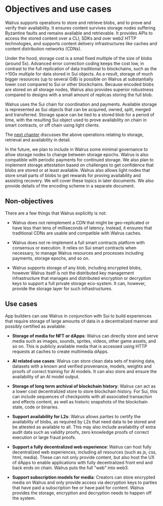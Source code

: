 # Objectives and use cases

Walrus supports operations to store and retrieve blobs, and to prove and verify their availability.
It ensures content survives storage nodes suffering Byzantine faults and remains available and
retrievable. It provides APIs to access the stored content over a CLI, SDKs and over web2 HTTP
technologies, and supports content delivery infrastructures like caches and content distribution
networks (CDNs).

Under the hood, storage cost is a small fixed multiple of the size of blobs (around 5x).
Advanced error correction coding keeps the cost low, in contrast to the full replication of data
traditional to blockchains, such as the >100x multiple for data stored in Sui objects. As a result,
storage of much bigger resources (up to several GiB) is possible on Walrus at substantially lower
cost compared to Sui or other blockchains. Because encoded blobs are stored on all storage nodes,
Walrus also provides superior robustness compared to designs with a small amount of replicas
storing the full blob.

Walrus uses the Sui chain for coordination and payments. Available storage is represented as Sui
objects that can be acquired, owned, split, merged and transferred. Storage space can be tied to
a stored blob for a period of time, with the resulting Sui object used to prove
availability on chain in smart contracts, or off chain using light clients.

The [next chapter](./overview.md) discusses the above operations relating to storage,
retrieval and availability in detail.

In the future, we plan to include in Walrus some minimal governance to allow storage nodes to
change between storage epochs. Walrus is also compatible with periodic payments for continued
storage. We also plan to implement storage attestation based on challenges to get confidence
that blobs are stored or at least available. Walrus also allows light nodes that store small parts
of blobs to get rewards for proving availability and assisting recovery. We will cover these
topics in later documents. We also provide details of the encoding scheme in a separate document.

## Non-objectives

There are a few things that Walrus explicitly is not:

- Walrus does not reimplement a CDN that might be geo-replicated or have less than tens of
  milliseconds of latency. Instead, it ensures that traditional CDNs are usable and compatible with
  Walrus caches.

- Walrus does not re-implement a full smart contracts platform with consensus or execution. It
  relies on Sui smart contracts when necessary, to manage Walrus resources and processes including
  payments, storage epochs, and so on.

- Walrus supports storage of any blob, including encrypted blobs, however Walrus itself is not the
  distributed key management infrastructure that manages and distributed encryption or decryption
  keys to support a full private storage eco-system. It can, however, provide the storage layer for
  such infrastructures.

## Use cases

App builders can use Walrus in conjunction with Sui to build experiences that require storage
of large amounts of data in a decentralized manner and possibly certified as available:

- **Storage of media for NFT or dApps**: Walrus can directly store and serve media such as images,
  sounds, sprites, videos, other game assets, and so on. This is publicly available media that is
  accessed using HTTP requests at caches to create multimedia dApps.

- **AI related use cases**: Walrus can store clean data sets of training data, datasets with a
  known and verified provenance, models, weights and proofs of correct training for AI models.
  It can also store and ensure the availability of an AI model output.

- **Storage of long term archival of blockchain history**: Walrus can act as a lower cost
  decentralized store to store blockchain history. For Sui, this can include sequences of
  checkpoints with all associated transaction and effects content, as well as historic snapshots
  of the blockchain state, code or binaries.

- **Support availability for L2s**: Walrus allows parties to certify the availability of blobs, as
  required by L2s that need data to be stored and be attested as available to all. This may also
  include availability of extra audit data such as validity proofs, zero knowledge proofs of
  correct execution or large fraud proofs.

- **Support a fully decentralized web experience**: Walrus can host fully decentralized web
  experiences, including all resources (such as js, css, html, media). These can not only
  provide content, but also host the UX of dApps to enable applications with fully decentralized
  front end and back ends on chain. Walrus puts the full "web" into web3.

- **Support subscription models for media**: Creators can store encrypted media on Walrus and only
  provide access via decryption keys to parties that have paid a subscription fee or have paid for
  content. Walrus provides the storage, encryption and decryption needs to happen off
  the system.
